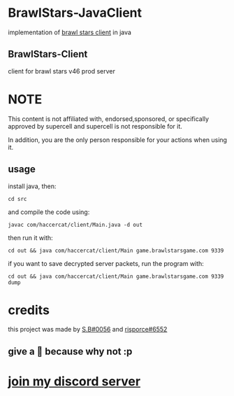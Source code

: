 # BrawlStars-JavaClient
implementation of [brawl stars client](https://github.com/HaccerCat/BrawlStars-Client) in java

## BrawlStars-Client
client for brawl stars v46 prod server

# NOTE
This content is not affiliated with, endorsed,sponsored, or specifically approved by supercell and supercell is not responsible for it.

In addition, you are the only person responsible for your actions when using it.

## usage 
install java, then:
```
cd src
```
and compile the code using:
```
javac com/haccercat/client/Main.java -d out
```
then run it with:
```
cd out && java com/haccercat/client/Main game.brawlstarsgame.com 9339
```
if you want to save decrypted server packets, run the program with:
```
cd out && java com/haccercat/client/Main game.brawlstarsgame.com 9339 dump
```

# credits
this project was made by [S.B#0056](https://github.com/HaccerCat) and [risporce#6552](https://github.com/risporce)

## give a 🌟 because why not :p

# [join my discord server](https://discord.gg/b2ejYcJjqA)
